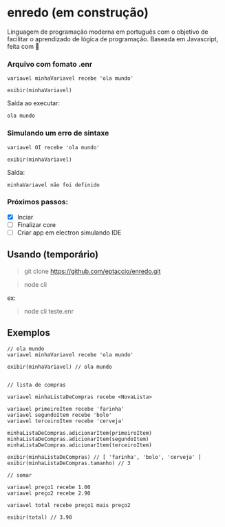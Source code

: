 # enredo (em construção)
Linguagem de programação moderna em português com o objetivo de facilitar o aprendizado de lógica de programação. Baseada em Javascript, feita com 💚

### Arquivo com fomato .enr
```
variavel minhaVariavel recebe 'ola mundo'

exibir(minhaVariavel)
```

Saída ao executar:
```
ola mundo
```

### Simulando um erro de sintaxe
```
variavel OI recebe 'ola mundo'

exibir(minhaVariavel)
```
Saída:
```
minhaVariavel não foi definido
```

### Próximos passos:
- [x] Inciar
- [ ] Finalizar core  
- [ ] Criar app em electron simulando IDE 

## Usando (temporário)
> git clone https://github.com/eptaccio/enredo.git

> node cli <caminho para o arquivo>

ex:

> node cli teste.enr

## Exemplos

```
// ola mundo
variavel minhaVariavel recebe 'ola mundo'

exibir(minhaVariavel) // ola mundo


// lista de compras

variavel minhaListaDeCompras recebe <NovaLista>

variavel primeiroItem recebe 'farinha'
variavel segundoItem recebe 'bolo'
variavel terceiroItem recebe 'cerveja'

minhaListaDeCompras.adicionarItem(primeiroItem)
minhaListaDeCompras.adicionarItem(segundoItem)
minhaListaDeCompras.adicionarItem(terceiroItem)

exibir(minhaListaDeCompras) // [ 'farinha', 'bolo', 'cerveja' ]
exibir(minhaListaDeCompras.tamanho) // 3

// somar

variavel preço1 recebe 1.00
variavel preço2 recebe 2.90

variavel total recebe preço1 mais preço2

exibir(total) // 3.90
```

